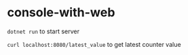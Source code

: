 # console-with-web

`dotnet run` to start server

`curl localhost:8080/latest_value` to get latest counter value
